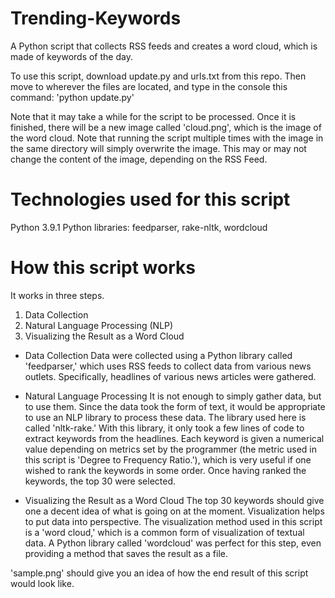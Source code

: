 # Trending-Keywords
A Python script that collects RSS feeds and creates a word cloud, which is made of keywords of the day.

To use this script, download update.py and urls.txt from this repo. Then move to wherever the files are located, and type in the console this command:
'python update.py'

Note that it may take a while for the script to be processed.
Once it is finished, there will be a new image called 'cloud.png', which is the image of the word cloud.
Note that running the script multiple times with the image in the same directory will simply overwrite the image. This may or may not change the content 
of the image, depending on the RSS Feed.

# Technologies used for this script
Python 3.9.1
Python libraries: feedparser, rake-nltk, wordcloud

# How this script works
It works in three steps.

1) Data Collection
2) Natural Language Processing (NLP)
3) Visualizing the Result as a Word Cloud

- Data Collection
Data were collected using a Python library called 'feedparser,' which uses RSS feeds to collect data from various news outlets. 
Specifically, headlines of various news articles were gathered.

- Natural Language Processing
It is not enough to simply gather data, but to use them. Since the data took the form of text, it would be appropriate to use an NLP library 
to process these data. The library used here is called 'nltk-rake.' With this library, it only took a few lines of code to extract keywords 
from the headlines. 
Each keyword is given a numerical value depending on metrics set by the programmer (the metric used in this script is 'Degree to Frequency Ratio.'),
which is very useful if one wished to rank the keywords in some order.
Once having ranked the keywords, the top 30 were selected.

- Visualizing the Result as a Word Cloud
The top 30 keywords should give one a decent idea of what is going on at the moment. Visualization helps to put data into perspective.
The visualization method used in this script is a 'word cloud,' which is a common form of visualization of textual data. 
A Python library called 'wordcloud' was perfect for this step, even providing a method that saves the result as a file.

'sample.png' should give you an idea of how the end result of this script would look like.
